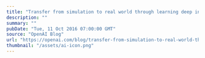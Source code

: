 ```yaml
---
title: "Transfer from simulation to real world through learning deep inverse dynamics model"
description: ""
summary: ""
pubDate: "Tue, 11 Oct 2016 07:00:00 GMT"
source: "OpenAI Blog"
url: "https://openai.com/blog/transfer-from-simulation-to-real-world-through-learning-deep-inverse-dynamics-model"
thumbnail: "/assets/ai-icon.png"
---
```


